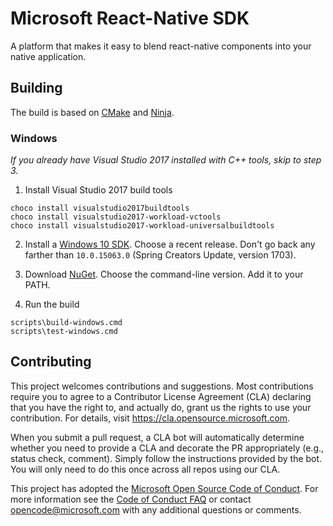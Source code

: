 # Microsoft React-Native SDK

A platform that makes it easy to blend react-native components into your native application.

## Building

The build is based on [CMake](https://cmake.org) and [Ninja](https://ninja-build.org).

### Windows

_If you already have Visual Studio 2017 installed with C++ tools, skip to step 3._

1. Install Visual Studio 2017 build tools

```
choco install visualstudio2017buildtools
choco install visualstudio2017-workload-vctools
choco install visualstudio2017-workload-universalbuildtools
```

2. Install a [Windows 10 SDK](https://developer.microsoft.com/en-us/windows/downloads/sdk-archive). Choose a recent release. Don't go back any farther than `10.0.15063.0` (Spring Creators Update, version 1703).

3. Download [NuGet](https://www.nuget.org/downloads). Choose the command-line version. Add it to your PATH.

4. Run the build

```
scripts\build-windows.cmd
scripts\test-windows.cmd
```

## Contributing

This project welcomes contributions and suggestions. Most contributions require you to agree to a
Contributor License Agreement (CLA) declaring that you have the right to, and actually do, grant us
the rights to use your contribution. For details, visit https://cla.opensource.microsoft.com.

When you submit a pull request, a CLA bot will automatically determine whether you need to provide
a CLA and decorate the PR appropriately (e.g., status check, comment). Simply follow the instructions
provided by the bot. You will only need to do this once across all repos using our CLA.

This project has adopted the [Microsoft Open Source Code of Conduct](https://opensource.microsoft.com/codeofconduct/).
For more information see the [Code of Conduct FAQ](https://opensource.microsoft.com/codeofconduct/faq/) or
contact [opencode@microsoft.com](mailto:opencode@microsoft.com) with any additional questions or comments.
